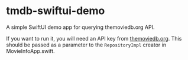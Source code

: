 # tmdb-swiftui-demo

A simple SwiftUI demo app for querying themoviedb.org API.

If you want to run it, you will need an API key from [themoviedb.org](https://developers.themoviedb.org/3/getting-started/introduction). This should be passed as a parameter to the `RepositoryImpl` creator in MovieInfoApp.swift.
